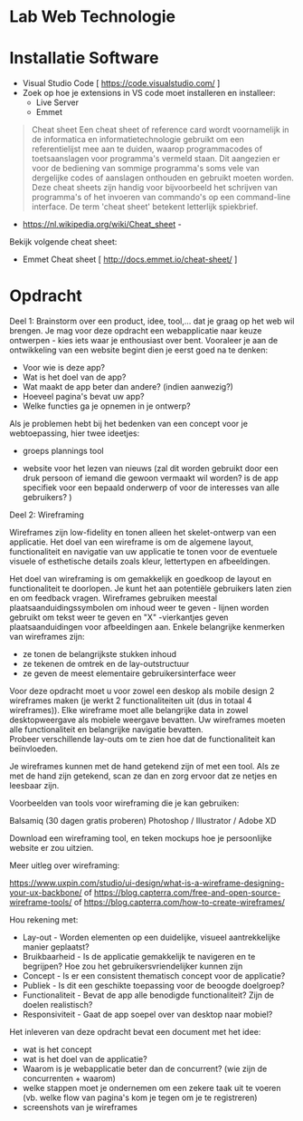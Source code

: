 # Lab Web Technologie

# Installatie Software
- Visual Studio Code [ https://code.visualstudio.com/ ]
- Zoek op hoe je extensions in VS code moet installeren en installeer:
    - Live Server
    - Emmet
    
> Cheat sheet
Een cheat sheet of reference card wordt voornamelijk in de informatica en
informatietechnologie gebruikt om een referentielijst mee aan te duiden, waarop
programmacodes of toetsaanslagen voor programma's vermeld staan. Dit aangezien er
voor de bediening van sommige programma's soms vele van dergelijke codes of
aanslagen onthouden en gebruikt moeten worden. Deze cheat sheets zijn handig voor
bijvoorbeeld het schrijven van programma's of het invoeren van commando's op een
command-line interface.
De term 'cheat sheet' betekent letterlijk spiekbrief.
- https://nl.wikipedia.org/wiki/Cheat_sheet -

Bekijk volgende cheat sheet:
- Emmet Cheat sheet [ http://docs.emmet.io/cheat-sheet/ ]

# Opdracht

Deel 1:
Brainstorm over een product, idee, tool,... dat je graag op het web wil brengen.
Je mag voor deze opdracht een webapplicatie naar keuze ontwerpen - kies iets waar je enthousiast over bent. 
Vooraleer je aan de ontwikkeling van een website begint dien je eerst goed na te denken:

- Voor wie is deze app?
- Wat is het doel van de app?
- Wat maakt de app beter dan andere? (indien aanwezig?)
- Hoeveel pagina's bevat uw app? 
- Welke functies ga je opnemen in je ontwerp?

Als je problemen hebt bij het bedenken van een concept voor je webtoepassing, hier twee ideetjes:

- groeps plannings tool

- website voor het lezen van nieuws
(zal dit worden gebruikt door een druk persoon of iemand die gewoon vermaakt wil worden?
is de app specifiek voor een bepaald onderwerp of voor de interesses van alle gebruikers? )

Deel 2: Wireframing

Wireframes zijn low-fidelity en tonen alleen het  skelet-ontwerp van een applicatie. Het doel van een wireframe is om de algemene layout, functionaliteit en navigatie van uw applicatie te tonen voor de eventuele visuele of esthetische details zoals kleur, lettertypen en afbeeldingen. 

Het doel van wireframing is om gemakkelijk en goedkoop de layout en functionaliteit te doorlopen. Je kunt het aan potentiële gebruikers laten zien en om feedback vragen. 
Wireframes gebruiken meestal plaatsaanduidingssymbolen om inhoud weer te geven - lijnen worden gebruikt om tekst weer te geven en "X" -vierkantjes geven plaatsaanduidingen voor afbeeldingen aan. Enkele belangrijke kenmerken van wireframes zijn:

- ze tonen de belangrijkste stukken inhoud
- ze tekenen de omtrek en de lay-outstructuur
- ze geven de meest elementaire gebruikersinterface weer


Voor deze opdracht moet u voor zowel een deskop als mobile design 2 wireframes maken (je werkt 2 functionaliteiten uit (dus in totaal 4 wireframes)). Elke wireframe moet alle belangrijke data in zowel desktopweergave als mobiele weergave bevatten. Uw wireframes moeten alle functionaliteit en belangrijke navigatie bevatten.  
Probeer verschillende lay-outs om te zien hoe dat de functionaliteit kan beïnvloeden.

Je wireframes kunnen met de hand getekend zijn of met een tool. Als ze met de hand zijn getekend, scan ze dan en zorg ervoor dat ze netjes en leesbaar zijn.

Voorbeelden van tools voor wireframing die je kan gebruiken:

Balsamiq (30 dagen gratis proberen)
Photoshop / Illustrator / Adobe XD

Download een wireframing tool, en teken mockups hoe je persoonlijke website er zou uitzien.

Meer uitleg over wireframing:

https://www.uxpin.com/studio/ui-design/what-is-a-wireframe-designing-your-ux-backbone/
of
 https://blog.capterra.com/free-and-open-source-wireframe-tools/
of
  https://blog.capterra.com/how-to-create-wireframes/
  
Hou rekening met:

- Lay-out - Worden elementen op een duidelijke, visueel aantrekkelijke manier geplaatst?
- Bruikbaarheid - Is de applicatie gemakkelijk te navigeren en te begrijpen? Hoe zou het gebruikersvriendelijker kunnen zijn
- Concept - Is er een consistent thematisch concept voor de applicatie? 
- Publiek - Is dit een geschikte toepassing voor de beoogde doelgroep?
- Functionaliteit - Bevat de app alle benodigde functionaliteit? Zijn de doelen realistisch?
- Responsiviteit - Gaat de app soepel over van desktop naar mobiel?

Het inleveren van deze opdracht bevat een document met
het idee:
- wat is het concept
- wat is het doel van de applicatie?
- Waarom is je webapplicatie beter dan de concurrent? (wie zijn de concurrenten + waarom)
- welke stappen moet je ondernemen om een zekere taak uit te voeren (vb. welke flow van pagina's kom je tegen om je te registreren)
- screenshots van je wireframes
